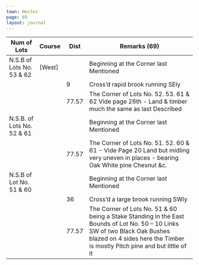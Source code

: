 ```yaml
---
town: Hector
page: 69
layout: journal
---
```


| Num of Lots | Course | Dist | Remarks (69) |
|-|-|-|-|
| N.S.B of Lots No. 53 & 62 | [West] | | Beginning at the Corner last Mentioned |
| | | 9 | Cross’d rapid brook running SEly |
| | | 77.57 | The Corner of Lots No. 52. 53. 61 & 62 Vide page 26th - Land & timber much the same as last Described |
| N.S.B. of Lots No. 52 & 61 | | | Beginning at the Corner last Mentioned |
| | | 77.57 | The Corner of Lots No. 51. 52. 60 & 61 - Vide Page 20 Land but midling very uneven in places - bearing Oak White pine Chesnut &c. |
| N.S.B of Lot No. 51 & 60 | | | Beginning at the Corner last Mentioned |
| | | 36 | Cross’d a large brook running SWly |
| | | 77.57 | The Corner of Lots No. 51 & 60 being a Stake Standing in the East Bounds of Lot No. 50 – 10 Links SW of two Black Oak Bushes blazed on 4 sides here the Timber is mostly Pitch pine and but little of it |
